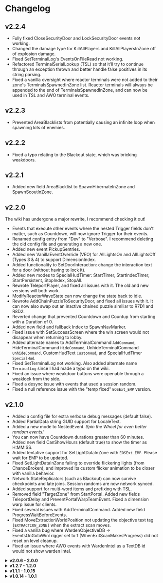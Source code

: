# Changelog
## v2.2.4
- Fully fixed CloseSecurityDoor and LockSecurityDoor events not working.
- Changed the damage type for KillAllPlayers and KillAllPlayersInZone off of explosion damage.
- Fixed SetTerminalLog's EventsOnFileRead not working.
- Refactored TerminalSerialLookup (TSL) so that it'll try to continue through an exception thrown and better handle false positives in its string parsing.
- Fixed a vanilla oversight where reactor terminals were not added to their zone's TerminalsSpawnedInZone list. Reactor terminals will always be appended to the end of TerminalsSpawnedInZone, and can now be used in TSL and AWO terminal events.

## v2.2.3
- Prevented AreaBlacklists from potentially causing an infinite loop when spawning lots of enemies.

## v2.2.2
- Fixed a typo relating to the Blackout state, which was bricking weakdoors.

## v2.2.1
- Added new field AreaBlacklist to SpawnHibernateInZone and SpawnScoutInZone.

## v2.2.0
The wiki has undergone a major rewrite, I recommend checking it out!
- Events that execute other events where the nested Trigger fields don't matter, such as Countdown, will now ignore Trigger for their events.
- Renamed config entry from "Dev" to "Verbose". I recommend deleting the old config file and generating a new one.
- Added new event PickupSentries.
- Added new VanillaEventOverride (VEO) for AllLightsOn and AllLightsOff (Types 3 & 4) to support DimensionIndex.
- Added functionality to SetDoorInteraction: change the interaction text for a door (without having to lock it).
- Added new modes to SpecialHudTimer: StartTimer, StartIndexTimer, StartPersistent, StopIndex, StopAll.
- Rewrote TeleportPlayer, and fixed all issues with it. The old and new versions will both work.
- ModifyReactorWaveState can now change the state back to idle.
- Rewrote AddChainPuzzleToSecurityDoor, and fixed all issues with it. It can now also swap out an inactive chained puzzle similiar to R7D1 and R8D2.
- Reverted change that prevented Countdown and Countup from starting with a Duration of 0.
- Added new field and fallback Index to SpawnNavMarker.
- Fixed issue with SetSuccessScreen where the win screen would not disappear when returning to lobby.
- Added alternate names to AddTerminalCommand `AddCommand`, HideTerminalCommand `HideCommand`, UnhideTerminalCommand `UnhideCommand`, CustomHudText `CustomHud`, and SpecialHudTimer `SpecialHud`.
- Fixed SetTerminalLog not working. Also added alternate name `TerminalLog` since I had made a typo on the wiki.
- Fixed an issue where weakdoor buttons were openable through a weaklock from the side.
- Fixed a desync issue with events that used a session random.
- Fixed a null reference issue with the "temp fixed" `EOSExt_EMP` version.

## v2.1.0
- Added a config file for extra verbose debug messages (default false).
- Added PartialData string GUID support for LocaleText.
- Added a new mode to NestedEvent. <i>Spin the Wheel for even better random events!</i>
- You can now have Countdown durations greater than 60 minutes. Added new field CanShowHours (default true) to show the timer as H:MM:SS.
- Added tentative support for SetLightDataInZone with `EOSExt_EMP`. Please wait for EMP to be updated.
- Fixed SetLightDataInZone failing to override flickering lights (from ChanceBroken), and improved its custom flicker animation to be closer with vanilla behavior.
- Network StateReplicators (such as Blackout) can now survive checkpoints and late joins. Session randoms are now network synced.
- Added support for multi-word items and prefixing with TSL.
- Removed field "TargetZone" from StartPortal. Added new fields TeleportDelay and PreventPortalWarpTeamEvent. Fixed a dimension warp issue for clients.
- Fixed several issues with AddTerminalCommand. Added new field ProgressWaitBeforeEvents.
- Fixed MoveExtractionWorldPosition not updating the objective text tag `[EXTRACTION_ZONE]` when the extract scan moves.
- Fixed a vanilla bug where WardenObjectiveDB -> EventsOnGotoWinTrigger set to 1 (WhenExitScanMakesProgress) did not reset on level cleanup.
- Fixed an issue where AWO events with WardenIntel as a TextDB id would not show warden intel.

<details>
  <summary><b>v2.0.6 - 2.0.0</b></summary>

## v2.0.6
- Fixed issue where the timer element of Countdown was invisible.
- Made EventsOnProgress much more consistent. In Countup if the counter goes below the starting value the progress percentage will be clamped. If the event is instantly completed via AdjustAWOTimer (not terminated), any remaining EventsOnProgress will be executed.
- Added more update fields to AdjustAWOTimer.
- Added proxy fields for Countdown/Countup/AdjustAWOTimer for better clarity.

## v2.0.5
- Changed logic for AlertEnemiesInZone. Both alert mechanisms will now execute regardless of Enabled, and will run on all clients instead of host only. This should hopefully fix inconsistencies in multiplayer.
- Fixed issue where layer-dependent MultiProgressions wouldn't update properly depending on which layer the local player is in when it updated.
- Attempted fix for inconsistencies with TSL. And TSL now works on security door text and in Countdown/Countup/CustomHudTitle/SpecialHudTimer!
- AdjustAWOTimer can now change the title text and timer color for Countdown. It will not change the speed (bc it is a countdown).
- LockSecurityDoor will now force the door state to locked unless it is already open.
- Added fallbacks for ForceCompleteChainPuzzle and AddChainPuzzleToSecurityDoor. If using these events in a terminal command, you can put the ChainedPuzzleDB id in SpecialNumber instead of ChainPuzzle so that the command will not activate that CP.
- Temporary fix for an error from MoveExtractionWorldPosition when the elevator or exit tile does not have an extraction chain puzzle: If this still fails, a warning message will be printed to the console letting you know the event won't work for the level.

## v2.0.3
- Fixed MoveExtractionWorldPosition not working.
- Fixed TSL not consistently fetching terminals in static dimensions in the same order as AWO terminal events.
- Internally changed EventLoops to be more thread-safe.

## v2.0.2
- Fixed EventsOnProgress only executing the first progress event.

## v2.0.1
- Removed the arbitrary behavior in HideTerminalCommand and UnhideTerminalCommand of getting UniqueCommand 1-5 when CommandNumber is 1-5. 
- Fixed DeleteCommand not always working in HideTerminalCommand. It is now mutually exclusive with hiding a command and will only work if the command is visible.
- Added an error check for SetTerminalLog if FileContent is empty when adding a new log.
- Fixed TeleportPlayer not retaining the last look direction before flash teleporting.
- Reverted accidental change in ForceCompleteChainPuzzle. It should now clear scan splines again and won't vomit when doing so.

## v2.0.0
This is intended to be one of the last major releases for AWO. Thanks everyone! --Amorously

<b>New Events:</b>
- ForcePlayPlayerDialogue
- SetTerminalLog
- SetPocketItem
- DoInteractWeakDoorsInZone
- ToggleInteractWeakDoorsInZone

<b>Vanilla Event Overrides (VEO):</b>
- In PlaySound (Type 5) you can now use Position to play non-global sounds from.
- In SpawnEnemyOnPoint (Type 16) you can now use Position to spawn enemies from, and Count to spawn that number of enemies.

<b>Terminal Serial Lookup (TSL)</b>
- For most formatted text in the game, you can now get the zone alias or serial number for <i>any</i> terminal item! See wiki for how to use.
- Ex. `"[TERMINAL_0_0_0_0]"` would get the serial number for (Reality, Main, Zone_0)'s 0th terminal.
- Ex. `"[ZONE_3_2_1]"` would get the zone alias for the zone in (Dimension_3, Overload, Zone_1).

<b>Updated:</b>
- Events the execute other events in AWO can now execute custom warden events, such as ones from Inas's plugins (EOS, ESVS).
- Replaced Hirnu's WeakDoorMechanism in AlertEnemiesInZone with NoiseEventMechanism (i.e. scream doors, EventsOnEnter). This is now mutually exclusive with the original behavior and enabled by default. For the original behavior, enemies will now aggro onto the closest alive player instead of the host.
- Added field NavMarker to SpawnNavMarker; you can now change the nav marker color, style, add text, and add a fade out time.
- Added fields IsLayerIndependent and Priority to MultiProgression, which will hide/unhide MPs on the hud depending on which layer the player is in.
- TeleportPlayer/InfectPlayer/DamagePlayer/RevivePlayer should now instead use the Xth player in the lobby from left to right, rather than their lobby slot index.
- Improved performance for EventsOnProgress.
- Transitioned to primarily using `GTFO.API` for LevelEvents.
- Improved randomness.
- Added "Fallbacks" for duplicate and nested fields. See wiki.
- Added new field WorldEventObjectFilter, which proxies SpecialText. 
- You can now specify a WorldEventObjectFilter for SpawnHibernateInZone and SpawnScoutInZone.
- Attempted fix on custom success screens not always updating.
- Refactored/rebuilt most code in AWO. 
- Add more.

<b>Known Issues:</b>
- SetLightDataInZone is still under investigation with `EOSExt_EMP` and the EMP ability in `EEC`, and will hopefully get fixed in the future.
- If you lock WeakDoors using ToggleInteractWeakDoorsInZone and open or close them with DoInteractWeakDoorsInZone, any door buttons with a WeakLock on them will become interactible again. I'm lazy and this is kinda niche.
- Generator Clusters and Generators added by `ExtraObjectiveSetup` do not currently have a valid TerminalInteface setup, so they can neither be queried nor be used in the serial number lookup.

</details>

<details>
<summary><b>v1.2.7 - 1.2.0</b></summary>

## v1.2.7
- Added new event SpecialHudTimer.
- Changed CustomHudText since it didn't need to be run in a coroutine.
- Fixed EventsOnProgress killing the timer.
- Fixed NestedEvent potentially crashing the game when there are more MaxRandomEvents than EventsToActivate. 
- Fixed an issue where PlayWaveRoarSound would play wave roars one size larger than specified.
- Removed the restriction of having only one active DOT DamagePlayer & IOT InfectPlayer event at a time.
- Remembered to do the version bump.

## v1.2.6
- Added new event CustomHudText.
- Added a random event selection mode to NestedEvent.
- You can now specify a WorldEventObjectFilter to use for PlayWaveRoarSound, SpawnNavMarker, & MoveExtractionWorldPosition via SpecialText.

## v1.2.5
- CleanupEnemiesInZone hotfix, sry for the wait.

## v1.2.4
- Added EventsOnProgress to Countdown and Countup.
- You can now specify an area index for AlertEnemiesInZone (see wiki)
- Fixed a potential sync issue with LockSecurityDoor.

## v1.2.3
- You can now specify an area index for CleanupEnemiesInZone.

## v1.2.2
- Fixed a major sync issue with AWO events that activate other events (Countdown, Countup, NestedEvent, and StartEventLoop).
- SpawnHibernatesInZone now also rerolls for enemies spawning too close to other enemies. After 5 failed attempts, you can choose whether or not to cope and spawn the hibernate anyway via Enabled (default true).

## v1.2.1
- Added new event PlayWaveRoarSound.
- Fixed Countdown and Countup using the incorrect BlinkIn/BlinkOut values.
- Increased SpawnHibernateInZone player avoid distance >:(
- Retroactively changed ModifyPortalMachine event name to StartPortalMachine, sorry

## v1.2.0
<b>New events:</b>
- ShakeScreen
- StartPortalMachine
- SetSuccessScreen
- PlaySubtitles
- MultiProgression

<b>Updated:</b>
- Fixed LockSecurityDoor not locking doors and implemented option to add text to locked door.
```jsonc
{
  "Type": 10001,
  "Layer": 0,
  "DimensionIndex": 0,
  "LocalIndex": 1,
  "SpecialText": "<color=green>://ERROR! Ultra locked!!</color>"
}
```
- Fixed TeleportPlayer not properly syncing between host-clients.
- Fixed SpawnScouts & SpawnHibernates throwing errors in the console.
- You can now use modded custom success screens! Just put the full prefab filepath in either the SetSuccessScreen event or RundownDB.
- Disabled the Objective Extension module (if you were actually using this, DM me and I'll reenable it).

</details>

<details>
<summary><b>v1.1.1 - 1.0.15</b></summary>

## v1.1.1
- Fixed AdjustAWOTimer bricking Countdown duration.
- Fixed ForceCompleteChainPuzzle throwing null reference errors if a CP doesn't have a spline.
- A positive TimeModifier for AdjustAWOTimer will now increase Countup instead of lowering it.
- AMAWO console debug/error messages now include the event name.

## v1.1.0
<b>New events:</b>
- Countup (like Lockout2's E1 gimmick)
- ForceCompleteChainPuzzle
- SpawnNavMarker

<b>Updated:</b>
- Countdown: you can now also use Duration outside of CountdownData class. Prioritizes backwards compatibility.
```jsonc
{
  "Type": 10010,
  "Duration": 60.0,
  "Countdown": {
    "TimerText": "Time Until Ends:",
    "TimerColor": "red",
    "EventsOnDone": []
  }
}
```
- AdjustAWOTimer: Same as above. Added features for Countup.
- SolveSecurityDoorAlarm: Now only changes door interaction state (Clearing CPs was broken, anyways). Use ForceCompleteChainPuzzle for this functionality.
- AddTerminalCommand: You can now use TextDB for CommandDesc.
- Refactored code in most AMAWO events.

## v1.0.1650
Fixed Active EventLoop Ids persisting between levels. 

## v1.0.15
Amorously makes and will continue to make cool contributions. First ones merged and compiled here. See the wiki for how to use them.
```
New events:
- NestedEvent
- StartEventLoop
- StopEventLoop
- TeleportPlayer
- InfectPlayer
- DamagePlayer
- RevivePlayer
- AdjustAWOTimer
```
</details>

<details>
  <summary><b>v1.0.14 - 1.0.1</b></summary>

## v1.0.14
thyunsus requests: cleanupenemiesinzone IncludeOnlyID (works same as ExcludeEnemyID but in reverse)

## v1.0.13
hideterminalcommands can now use a remove command entirely -switch, DeleteCommand default false. true it to make the command go poof entirely.

also some other tweaks and fixes here and there.

## v1.0.12
added AddChainPuzzleToSecurityDoor / 10027

Datablock example:

```jsonc
{
  "Type": 10027, // "AddChainPuzzleToSecurityDoor",
  "Layer": 0,
  "DimensionIndex": 0,
  "LocalIndex": 1,
  "WardenIntel": "door is rigged noob",
  "ChainPuzzle": 139
}
```
only effective on doors that have not been opened yet. on unlocked doors the handle goes back in its hole.

## v1.0.11
AddTerminalCommand does TriggerClient stuff, now it works as it should. ish. zero delay on the command but i can live with it. :)

## v1.0.10
minor tweaks to AddTerminalCommand and COMAMNDS list, noticed u could repeatedly add commands with the same command numbers, not nice. made a simple duplicate check, wont let u do it now.

## v1.0.9
would you like to have over 2 billion UniqueCommands? :) check TERMINALCOMMANDS.md for new commands 10024-10026 AddTerminalCommand, HideTerminalCommand, UnhideTerminalCommand

## v1.0.8
spawnhibernateinzone now avoids players, rerolls position until a position is found that doesnt spawn on a player, instantly aggroing it. also solvesecuritydoor might work better. ish.

## v1.0.7
spawnhibernateinzone now properly randomizes rotation of enemies, they don't all face (roughly) the same way. one enemy spawn goes by the eventdata spawnhibernates position + rotation (rotation.y should only be modified).

## v1.0.6
fixed CleanupEnemiesInZone

## v1.0.5
SolveSecurityDoorAlert now functions even if the door is locked by keycard, cell or lockednokey (type 3) .. it switches any chainpuzzle on the door into type 4.

## v1.0.4
alertenemiesinzone chagned (wakeup mechanism, weakdoor opening). devs: if u don't want weakdoors of zone to open, use "Enabled": false on the event (default true if missing). thanks thyunsus a lot for testing this!

## v1.0.3
v1.0.2 was flawed in one game-breaking way, fixed.

## v1.0.2
thy reported that countdown timers after checkpoints break and play old events again. made provisions to detect cp usage and seppuku accordingly. also, made a small change to how the after-events are executed.

## v1.0.1
initial.

</details>